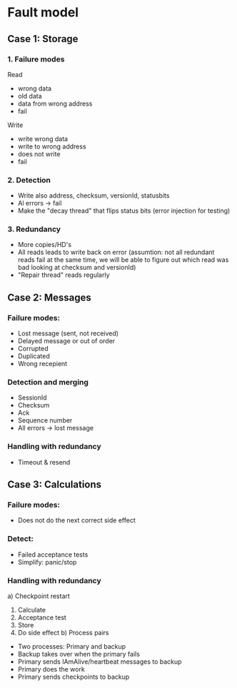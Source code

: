 # Fault model

## Case 1: Storage
### 1. Failure modes
Read
- wrong data
- old data
- data from wrong address
- fail

Write
- write wrong data
- write to wrong address
- does not write
- fail

### 2. Detection
- Write also address, checksum, versionId, statusbits
- Al errors -> fail
- Make the "decay thread" that flips status bits (error injection for testing)

### 3. Redundancy
- More copies/HD's
- All reads leads to write back on error (assumtion: not all redundant reads fail at the same time, we will be able to figure out which read was bad looking at checksum and versionId)
- "Repair thread" reads regularly

## Case 2: Messages
### Failure modes:
- Lost message (sent, not received)
- Delayed message or out of order
- Corrupted
- Duplicated
- Wrong recepient

### Detection and merging
- SessionId
- Checksum
- Ack
- Sequence number
- All errors -> lost message

### Handling with redundancy
- Timeout & resend

## Case 3: Calculations
### Failure modes:
- Does not do the next correct side effect

### Detect:
- Failed acceptance tests
- Simplify: panic/stop

### Handling with redundancy
a) Checkpoint restart
  1. Calculate
  2. Acceptance test
  3. Store
  4. Do side effect
b) Process pairs
- Two processes: Primary and backup
- Backup takes over when the primary fails
- Primary sends IAmAlive/heartbeat messages to backup
- Primary does the work
- Primary sends checkpoints to backup
